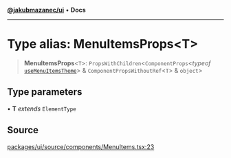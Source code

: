 [**@jakubmazanec/ui**](../README.md) • **Docs**

---

# Type alias: MenuItemsProps\<T\>

> **MenuItemsProps**\<`T`\>: `PropsWithChildren`\<`ComponentProps`\<_typeof_
> [`useMenuItemsTheme`](../functions/useMenuItemsTheme.md)\> & `ComponentPropsWithoutRef`\<`T`\> &
> `object`\>

## Type parameters

• **T** _extends_ `ElementType`

## Source

[packages/ui/source/components/MenuItems.tsx:23](https://github.com/jakubmazanec/tools/blob/bb20df5276ddb119762948adc2cda520aef09f0f/packages/ui/source/components/MenuItems.tsx#L23)
